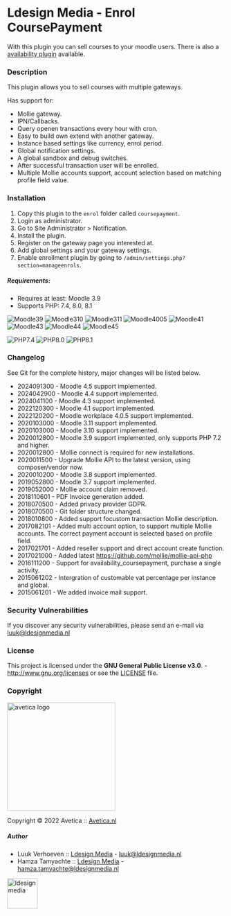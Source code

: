 Ldesign Media - Enrol CoursePayment
====================

With this plugin you can sell courses to your moodle users. There is also a [availability plugin](https://deploy01.avetica.net/technisch-team/moodlefreak/availability_coursepayment/) available.

### Description

This plugin allows you to sell courses with multiple gateways.

Has support for:
* Mollie gateway.
* IPN/Callbacks.
* Query openen transactions every hour with cron.
* Easy to build own extend with another gateway.
* Instance based settings like currency, enrol period.
* Global notification settings.
* A global sandbox and debug switches.
* After successful transaction user will be enrolled.
* Multiple Mollie accounts support, account selection based on matching profile field value.

### Installation

1. Copy this plugin to the `enrol` folder called `coursepayment`.
2. Login as administrator.
3. Go to Site Administrator > Notification.
4. Install the plugin.
5. Register on the gateway page you interested at.
6. Add global settings and your gateway settings.
7. Enable enrollment plugin by going to `/admin/settings.php?section=manageenrols`. 

##### Requirements:

* Requires at least: Moodle 3.9
* Supports PHP: 7.4, 8.0, 8.1

![Moodle39](https://img.shields.io/badge/moodle-3.9-brightgreen.svg)
![Moodle310](https://img.shields.io/badge/moodle-3.10-brightgreen.svg)
![Moodle311](https://img.shields.io/badge/moodle-3.11-brightgreen.svg)
![Moodle4005](https://img.shields.io/badge/moodle-4.0.5-brightgreen.svg)
![Moodle41](https://img.shields.io/badge/moodle-4.1-brightgreen.svg)
![Moodle43](https://img.shields.io/badge/moodle-4.3-brightgreen.svg)
![Moodle44](https://img.shields.io/badge/moodle-4.4-brightgreen.svg)
![Moodle45](https://img.shields.io/badge/moodle-4.5-brightgreen.svg)

![PHP7.4](https://img.shields.io/badge/PHP-7.4-brightgreen.svg)
![PHP8.0](https://img.shields.io/badge/PHP-8.0-brightgreen.svg)
![PHP8.1](https://img.shields.io/badge/PHP-8.1-brightgreen.svg)

### Changelog

See Git for the complete history, major changes will be listed below.

- 2024091300 - Moodle 4.5 support implemented.
- 2024042900 - Moodle 4.4 support implemented.
- 2024041100 - Moodle 4.3 support implemented.
- 2022120300 - Moodle 4.1 support implemented.
- 2022120200 - Moodle workplace 4.0.5 support implemented.
- 2020103000 - Moodle 3.11 support implemented.
- 2020103000 - Moodle 3.10 support implemented.
- 2020012800 - Moodle 3.9 support implemented, only supports PHP 7.2 and higher.
- 2020012800 - Mollie connect is required for new installations.
- 2020011500 - Upgrade Mollie API to the latest version, using composer/vendor now.
- 2020010200 - Moodle 3.8 support implemented.
- 2019052800 - Moodle 3.7 support implemented.
- 2019052000 - Mollie account claim removed.
- 2018110601 - PDF Invoice generation added.
- 2018070500 - Added privacy provider GDPR.
- 2018070500 - Git folder structure changed.
- 2018010800 - Added support focustom transaction Mollie description.
- 2017082101 - Added multi account option, to support multiple Mollie accounts.
   The correct payment account is selected based on profile field.
- 2017021701 - Added reseller support and direct account create function.
- 2017021000 - Added latest https://github.com/mollie/mollie-api-php
- 2016111200 - Support for availability_coursepayment, purchase a single activity.
- 2015061202 - Intergration of customable vat percentage per instance and global.
- 2015061201 - We added invoice mail support.

### Security Vulnerabilities

If you discover any security vulnerabilities, please send an e-mail via [luuk@ldesignmedia.nl](luuk@ldesignmedia.nl)

### License

This project is licensed under the **GNU General Public License v3.0**. - http://www.gnu.org/licenses or see
the [LICENSE](LICENSE) file.

### Copyright

<img src="https://avetica.nl/logo.svg" alt="avetica logo" width="250px">

Copyright © 2022 Avetica :: [Avetica.nl](https://avetica.nl/)

##### Author

* Luuk Verhoeven :: [Ldesign Media](https://ldesignmedia.nl/) - [luuk@ldesignmedia.nl](luuk@ldesignmedia.nl)
* Hamza Tamyachte :: [Ldesign Media](https://ldesignmedia.nl/) -  [hamza.tamyachte@ldesignmedia.nl](hamza.tamyachte@ldesignmedia.nl)

<img src="https://ldesignmedia.nl/themes/ldesignmedia/assets/images/logo/logo.svg" alt="ldesignmedia" height="70px">
